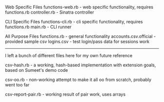 
Web Specific Files
functions-web.rb  - web specific functionality, requires functions.rb
controller.rb - Sinatra controller

CLI Specific Files
functions-cli.rb - cli specific functionality, requires functions.rb
main.rb - CLI runner

All Purpose Files
functions.rb - general functionality
accounts.csv.official - provided sample csv
logins.csv - test login/pass data for sessions work

--------
I left a bunch of different files here for my own future reference

csv-hash.rb - a working, hash-based implementation with extension goals, based on Sumeet's demo code

csv-oo.rb - non-working attempt to make it all oo from scratch, probably went too far

csv-report-pair.rb - working result of pair work, uses arrays

